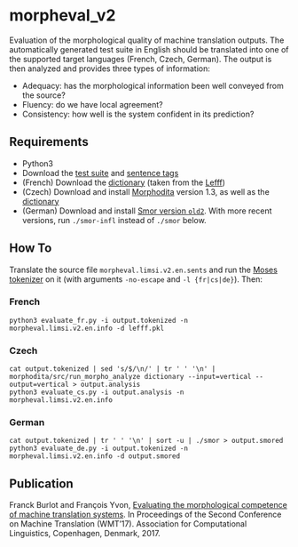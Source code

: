 # morpheval_v2

Evaluation of the morphological quality of machine translation outputs.
The automatically generated test suite in English should be translated
into one of the supported target languages (French, Czech, German). The output
is then analyzed and provides three types of information:

* Adequacy: has the morphological information been well conveyed from the source?
* Fluency: do we have local agreement?
* Consistency: how well is the system confident in its prediction?

## Requirements

* Python3
* Download the [test suite](https://morpheval.limsi.fr/morpheval.limsi.v2.en.sents) and [sentence tags](https://morpheval.limsi.fr/morpheval.limsi.v2.en.info)
* (French) Download the [dictionary](https://morpheval.limsi.fr/lefff.pkl) (taken from the [Lefff](http://alpage.inria.fr/~sagot/lefff.html))
* (Czech) Download and install [Morphodita](https://github.com/ufal/morphodita/releases/tag/v1.3.0) version 1.3, as well as the [dictionary](https://lindat.mff.cuni.cz/repository/xmlui/handle/11858/00-097C-0000-0023-68D8-1)
* (German) Download and install [Smor version `old2`](https://www.cis.uni-muenchen.de/~schmid/tools/SMOR/data/SMOR-linux-old2.tar.gz). With more recent versions, run `./smor-infl` instead of `./smor` below.

## How To

Translate the source file `morpheval.limsi.v2.en.sents` and run the
[Moses tokenizer](https://github.com/moses-smt/mosesdecoder/blob/master/scripts/tokenizer) on it (with arguments `-no-escape` and `-l {fr|cs|de}`). Then:

### French

`python3 evaluate_fr.py -i output.tokenized -n morpheval.limsi.v2.en.info -d lefff.pkl`

### Czech

`cat output.tokenized | sed 's/$/\n/' | tr ' ' '\n' | morphodita/src/run_morpho_analyze dictionary --input=vertical --output=vertical > output.analysis` <br>
`python3 evaluate_cs.py -i output.analysis -n morpheval.limsi.v2.en.info`

### German

`cat output.tokenized | tr ' ' '\n' | sort -u | ./smor > output.smored` <br>
`python3 evaluate_de.py -i output.tokenized -n morpheval.limsi.v2.en.info -d output.smored`

## Publication

Franck Burlot and François Yvon, [Evaluating the morphological competence of machine translation systems](http://www.statmt.org/wmt17/pdf/WMT05.pdf). In Proceedings of the Second Conference on Machine Translation (WMT’17). Association for Computational Linguistics, Copenhagen, Denmark, 2017.
